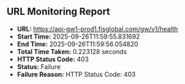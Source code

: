 ## URL Monitoring Report

- **URL:** https://api-gw1-prod1.fisglobal.com/gw/v1/health
- **Start Time:** 2025-09-26T11:59:55.831692
- **End Time:** 2025-09-26T11:59:56.054820
- **Total Time Taken:** 0.223128 seconds
- **HTTP Status Code:** 403
- **Status:** Failure
- **Failure Reason:** HTTP Status Code: 403
